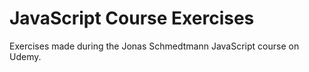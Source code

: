 # JavaScript Course Exercises
Exercises made during the Jonas Schmedtmann JavaScript course on Udemy.

